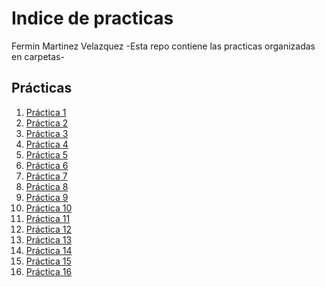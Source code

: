 # Indice de practicas
Fermin Martinez Velazquez
-Esta repo contiene las practicas organizadas en carpetas-
## Prácticas

1. [Práctica 1](Figuras_noConstructor/)
2. [Práctica 2](Figuras_conParametros/)
3. [Práctica 3](Calculo_poligono/)
4. [Práctica 4](Encapsulamiento/)
5. [Práctica 5](Numpy/)
6. [Práctica 6](Abstraccion/)
7. [Práctica 7](Herencia/)
8. [Práctica 8](Polimorfismo/)
9. [Práctica 9](Enum/)
10. [Práctica 10](DiseñoAvanzadoClas/)
11. [Práctica 11](/)
12. [Práctica 12](Try/)
13. [Práctica 13](Arr-list-conj-dic/)
14. [Práctica 14](Json/)
15. [Práctica 15](Flask/)
16. [Práctica 16](Practica16/)
